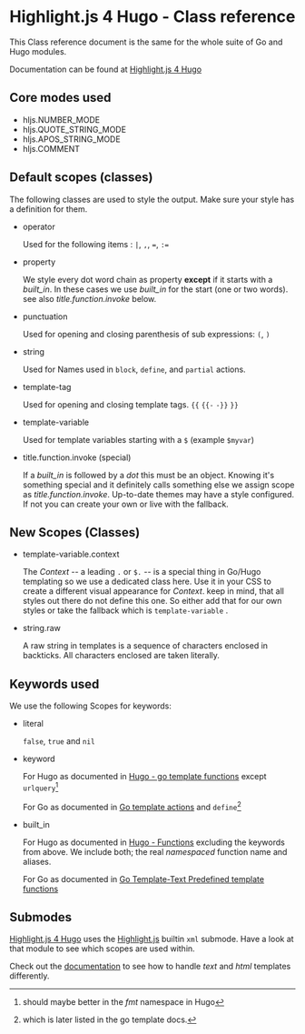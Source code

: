 # Highlight.js 4 Hugo - Class reference

This Class reference document is the same for the whole suite of Go and Hugo modules.

Documentation can be found at [Highlight.js 4 Hugo][]

## Core modes used

- hljs.NUMBER_MODE
- hljs.QUOTE_STRING_MODE
- hljs.APOS_STRING_MODE
- hljs.COMMENT

## Default scopes (classes)

The following classes are used to style the output. Make sure your style has a definition for them.

- operator

  Used for the following items : `|`, `,`, `=`, `:=`

- property

  We style every dot word chain as property **except** if it starts with a _built_in_. In these cases we use _built_in_
  for the start (one or two words). see also _title.function.invoke_ below.

- punctuation

  Used for opening and closing parenthesis of sub expressions: `(`, `)`

- string

  Used for Names used in `block`, `define`, and `partial` actions.

- template-tag

  Used for opening and closing template tags. `{{` `{{-` `-}}` `}}`

- template-variable

  Used for template variables starting with a `$` (example `$myvar`)

- title.function.invoke (special)

  If a _built_in_ is followed by a _dot_ this must be an object. Knowing it's something special and it definitely calls
  something else we assign scope as _title.function.invoke_. Up-to-date themes may have a style configured. If not you can
  create your own or live with the fallback.

## New Scopes (Classes)

- template-variable.context

  The _Context_ -- a leading `.` or `$.` -- is a special thing in Go/Hugo templating so we use a dedicated class here. Use it in your CSS to create a different visual appearance for _Context_. keep in mind, that all styles out there do not define this one. So either add that for our own styles or take the fallback which is `template-variable` .

- string.raw

  A raw string in templates is a sequence of characters enclosed in backticks. All characters enclosed are taken
  literally.

## Keywords used

We use the following Scopes for keywords:

- literal

  `false`, `true` and `nil`

- keyword

  For Hugo as documented in [Hugo - go template functions](https://gohugo.io/functions/go-template/)
  except `urlquery`[^1]

  For Go as documented in [Go template actions](https://pkg.go.dev/text/template#hdr-Actions) and `define`[^2]

- built_in

  For Hugo as documented in [Hugo - Functions](https://gohugo.io/functions/) excluding the keywords from above. We include both; the real _namespaced_ function name and aliases.

  For Go as documented in [Go Template-Text Predefined template functions](https://pkg.go.dev/text/)

## Submodes

[Highlight.js 4 Hugo][] uses the [Highlight.js][] builtin `xml` submode. Have a look at that module to see which scopes are used within.

Check out the [documentation](https://irkode.github.io/highlightjs-4-hugo/) to see how to handle _text_ and _html_ templates differently.

[Highlight.js 4 Hugo]: https://irkode.github.io/highlightjs-4-hugo/
[Highlight.js]: https://highlightjs.readthedocs.io/

[^1]: should maybe better in the _fmt_ namespace in Hugo
[^2]: which is later listed in the go template docs.